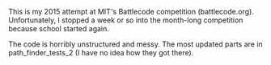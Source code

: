 This is my 2015 attempt at MIT's Battlecode competition (battlecode.org). Unfortunately, I stopped a week or so into the month-long competition because school started again.

The code is horribly unstructured and messy. The most updated parts are in path_finder_tests_2 (I have no idea how they got there).
